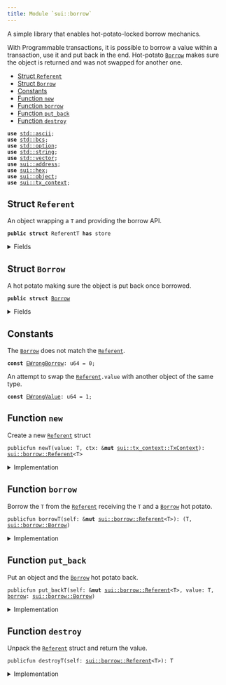 ```yaml
---
title: Module `sui::borrow`
---
```


A simple library that enables hot-potato-locked borrow mechanics.

With Programmable transactions, it is possible to borrow a value within
a transaction, use it and put back in the end. Hot-potato <code><a href="sui/borrow.md#sui_borrow_Borrow">Borrow</a></code> makes
sure the object is returned and was not swapped for another one.


-  [Struct `Referent`](#sui_borrow_Referent)
-  [Struct `Borrow`](#sui_borrow_Borrow)
-  [Constants](#@Constants_0)
-  [Function `new`](#sui_borrow_new)
-  [Function `borrow`](#sui_borrow_borrow)
-  [Function `put_back`](#sui_borrow_put_back)
-  [Function `destroy`](#sui_borrow_destroy)


<pre><code><b>use</b> <a href="../std/ascii.md#std_ascii">std::ascii</a>;
<b>use</b> <a href="../std/bcs.md#std_bcs">std::bcs</a>;
<b>use</b> <a href="../std/option.md#std_option">std::option</a>;
<b>use</b> <a href="../std/string.md#std_string">std::string</a>;
<b>use</b> <a href="../std/vector.md#std_vector">std::vector</a>;
<b>use</b> <a href="sui/address.md#sui_address">sui::address</a>;
<b>use</b> <a href="sui/hex.md#sui_hex">sui::hex</a>;
<b>use</b> <a href="sui/object.md#sui_object">sui::object</a>;
<b>use</b> <a href="sui/tx_context.md#sui_tx_context">sui::tx_context</a>;
</code></pre>



<a name="sui_borrow_Referent"></a>

## Struct `Referent`

An object wrapping a <code>T</code> and providing the borrow API.


<pre><code><b>public</b> <b>struct</b> ReferentT <b>has</b> store
</code></pre>



<details>
<summary>Fields</summary>


<dl>
<dt>
<code>id: <b>address</b></code>
</dt>
<dd>
</dd>
<dt>
<code>value: <a href="../std/option.md#std_option_Option">std::option::Option</a>&lt;T&gt;</code>
</dt>
<dd>
</dd>
</dl>


</details>

<a name="sui_borrow_Borrow"></a>

## Struct `Borrow`

A hot potato making sure the object is put back once borrowed.


<pre><code><b>public</b> <b>struct</b> <a href="sui/borrow.md#sui_borrow_Borrow">Borrow</a>
</code></pre>



<details>
<summary>Fields</summary>


<dl>
<dt>
<code>ref: <b>address</b></code>
</dt>
<dd>
</dd>
<dt>
<code>obj: <a href="sui/object.md#sui_object_ID">sui::object::ID</a></code>
</dt>
<dd>
</dd>
</dl>


</details>

<a name="@Constants_0"></a>

## Constants


<a name="sui_borrow_EWrongBorrow"></a>

The <code><a href="sui/borrow.md#sui_borrow_Borrow">Borrow</a></code> does not match the <code><a href="sui/borrow.md#sui_borrow_Referent">Referent</a></code>.


<pre><code><b>const</b> <a href="sui/borrow.md#sui_borrow_EWrongBorrow">EWrongBorrow</a>: u64 = 0;
</code></pre>



<a name="sui_borrow_EWrongValue"></a>

An attempt to swap the <code><a href="sui/borrow.md#sui_borrow_Referent">Referent</a>.value</code> with another object of the same type.


<pre><code><b>const</b> <a href="sui/borrow.md#sui_borrow_EWrongValue">EWrongValue</a>: u64 = 1;
</code></pre>



<a name="sui_borrow_new"></a>

## Function `new`

Create a new <code><a href="sui/borrow.md#sui_borrow_Referent">Referent</a></code> struct


<pre><code>publicfun newT(value: T, ctx: &<b>mut</b> <a href="sui/tx_context.md#sui_tx_context_TxContext">sui::tx_context::TxContext</a>): <a href="sui/borrow.md#sui_borrow_Referent">sui::borrow::Referent</a>&lt;T&gt;
</code></pre>



<details>
<summary>Implementation</summary>


<pre><code><b>public</b> <b>fun</b> <a href="sui/borrow.md#sui_borrow_new">new</a>&lt;T: key + store&gt;(value: T, ctx: &<b>mut</b> TxContext): <a href="sui/borrow.md#sui_borrow_Referent">Referent</a>&lt;T&gt; {
    <a href="sui/borrow.md#sui_borrow_Referent">Referent</a> {
        id: <a href="sui/tx_context.md#sui_tx_context_fresh_object_address">tx_context::fresh_object_address</a>(ctx),
        value: option::some(value),
    }
}
</code></pre>



</details>

<a name="sui_borrow_borrow"></a>

## Function `borrow`

Borrow the <code>T</code> from the <code><a href="sui/borrow.md#sui_borrow_Referent">Referent</a></code> receiving the <code>T</code> and a <code><a href="sui/borrow.md#sui_borrow_Borrow">Borrow</a></code>
hot potato.


<pre><code>publicfun borrowT(self: &<b>mut</b> <a href="sui/borrow.md#sui_borrow_Referent">sui::borrow::Referent</a>&lt;T&gt;): (T, <a href="sui/borrow.md#sui_borrow_Borrow">sui::borrow::Borrow</a>)
</code></pre>



<details>
<summary>Implementation</summary>


<pre><code><b>public</b> <b>fun</b> <a href="sui/borrow.md#sui_borrow">borrow</a>&lt;T: key + store&gt;(self: &<b>mut</b> <a href="sui/borrow.md#sui_borrow_Referent">Referent</a>&lt;T&gt;): (T, <a href="sui/borrow.md#sui_borrow_Borrow">Borrow</a>) {
    <b>let</b> value = self.value.extract();
    <b>let</b> id = <a href="sui/object.md#sui_object_id">object::id</a>(&value);
    (
        value,
        <a href="sui/borrow.md#sui_borrow_Borrow">Borrow</a> {
            ref: self.id,
            obj: id,
        },
    )
}
</code></pre>



</details>

<a name="sui_borrow_put_back"></a>

## Function `put_back`

Put an object and the <code><a href="sui/borrow.md#sui_borrow_Borrow">Borrow</a></code> hot potato back.


<pre><code>publicfun put_backT(self: &<b>mut</b> <a href="sui/borrow.md#sui_borrow_Referent">sui::borrow::Referent</a>&lt;T&gt;, value: T, <a href="sui/borrow.md#sui_borrow">borrow</a>: <a href="sui/borrow.md#sui_borrow_Borrow">sui::borrow::Borrow</a>)
</code></pre>



<details>
<summary>Implementation</summary>


<pre><code><b>public</b> <b>fun</b> <a href="sui/borrow.md#sui_borrow_put_back">put_back</a>&lt;T: key + store&gt;(self: &<b>mut</b> <a href="sui/borrow.md#sui_borrow_Referent">Referent</a>&lt;T&gt;, value: T, <a href="sui/borrow.md#sui_borrow">borrow</a>: <a href="sui/borrow.md#sui_borrow_Borrow">Borrow</a>) {
    <b>let</b> <a href="sui/borrow.md#sui_borrow_Borrow">Borrow</a> { ref, obj } = <a href="sui/borrow.md#sui_borrow">borrow</a>;
    <b>assert</b>!(<a href="sui/object.md#sui_object_id">object::id</a>(&value) == obj, <a href="sui/borrow.md#sui_borrow_EWrongValue">EWrongValue</a>);
    <b>assert</b>!(self.id == ref, <a href="sui/borrow.md#sui_borrow_EWrongBorrow">EWrongBorrow</a>);
    self.value.fill(value);
}
</code></pre>



</details>

<a name="sui_borrow_destroy"></a>

## Function `destroy`

Unpack the <code><a href="sui/borrow.md#sui_borrow_Referent">Referent</a></code> struct and return the value.


<pre><code>publicfun destroyT(self: <a href="sui/borrow.md#sui_borrow_Referent">sui::borrow::Referent</a>&lt;T&gt;): T
</code></pre>



<details>
<summary>Implementation</summary>


<pre><code><b>public</b> <b>fun</b> <a href="sui/borrow.md#sui_borrow_destroy">destroy</a>&lt;T: key + store&gt;(self: <a href="sui/borrow.md#sui_borrow_Referent">Referent</a>&lt;T&gt;): T {
    <b>let</b> <a href="sui/borrow.md#sui_borrow_Referent">Referent</a> { id: _, value } = self;
    value.destroy_some()
}
</code></pre>



</details>
